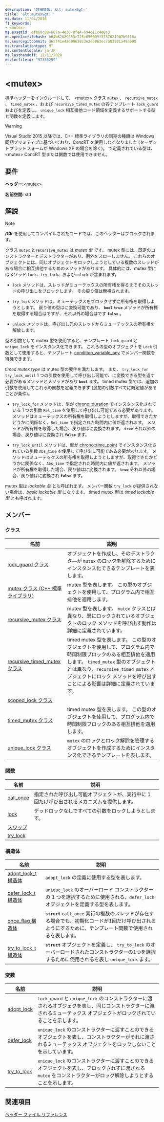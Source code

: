 ```yaml
---
description: '詳細情報: &lt; mutex&gt;'
title: '&lt;mutex&gt;'
ms.date: 11/04/2016
f1_keywords:
- <mutex>
ms.assetid: efb60c89-687a-4e38-8fe4-694e11c4e8a3
ms.openlocfilehash: b04b62629253e725e650009f373702f907b9116a
ms.sourcegitcommit: d6af41e42699628c3e2e6063ec7b03931a49a098
ms.translationtype: MT
ms.contentlocale: ja-JP
ms.lasthandoff: 12/11/2020
ms.locfileid: "97338259"
---
```

# <a name="ltmutexgt"></a>&lt;mutex&gt;

標準ヘッダーをインクルードして、 \<mutex> クラス `mutex` 、 `recursive_mutex` 、 `timed_mutex` 、および `recursive_timed_mutex` の各テンプレート `lock_guard` およびを定義し、 `unique_lock` 相互排他コード領域を定義するサポートする型と関数を定義します。

> [!WARNING]
> Visual Studio 2015 以降では、C++ 標準ライブラリの同期の種類は Windows 同期プリミティブに基づいており、ConcRT を使用しなくなりました (ターゲットプラットフォームが Windows XP の場合を除く)。 で定義されている型は、 \<mutex> ConcRT 型または関数では使用できません。

## <a name="requirements"></a>要件

**ヘッダー:**\<mutex>

**名前空間:** std

## <a name="remarks"></a>解説

> [!NOTE]
> **/Clr** を使用してコンパイルされたコードでは、このヘッダーはブロックされます。

クラス `mutex` と`recursive_mutex` は *mutex 型* です。 mutex 型には、既定のコンストラクターとデストラクターがあり、例外をスローしません。 これらのオブジェクトには、同じオブジェクトをロックしようとしている複数のスレッドがある場合に相互排他するためのメソッドがあります。 具体的には、mutex 型にはメソッド `lock`、`try_lock`、および`unlock` が含まれます。

- `lock` メソッドは、スレッドがミューテックスの所有権を得るまでそのスレッドの呼び出しをブロックします。 その戻り値は無視されます。

- `try_lock` メソッドは、ミューテックスをブロックせずに所有権を取得しようとします。 戻り値の型はに変換可能であり、 **`bool`** **`true`** メソッドが所有権を取得する場合はですが、それ以外の場合はです **`false`** 。

- `unlock` メソッドは、呼び出し元のスレッドからミューテックスの所有権を解放します。

型の引数として mutex 型を使用すると、テンプレート `lock_guard` と `unique_lock` をインスタンス化できます。 これらの型のオブジェクトを `Lock` 引数として使用すると、テンプレート [condition_variable_any](../standard-library/condition-variable-any-class.md) でメンバー関数を待機できます。

*timed mutex type* は mutex 型の要件を満たします。 また、 `try_lock_for` `try_lock_until` 1 つの引数を使用して呼び出し可能で、に変換できる型を返す必要があるメソッドとメソッドがあり **`bool`** ます。 timed mutex 型では、追加の引数を使用してこれらの関数を定義できます (追加の引数すべてに既定値があることが条件)。

- `try_lock_for` メソッドは、型が [chrono::duration](../standard-library/duration-class.md) でインスタンス化されている 1 つの引数 `Rel_time` を使用して呼び出し可能である必要があります。 メソッドはミューテックスの所有権を取得しようとしますが、取得できたかどうかに関係なく、`Rel_time` で指定された時間内に値が返されます。 メソッドが所有権を取得した場合、戻り値はに変換されます。 **`true`** それ以外の場合、戻り値はに変換され **`false`** ます。

- `try_lock_until` メソッドは、型が [chrono::time_point](../standard-library/time-point-class.md) でインスタンス化されている引数 `Abs_time` を使用して呼び出し可能である必要があります。 メソッドはミューテックスの所有権を取得しようとしますが、取得できたかどうかに関係なく、`Abs_time` で指定された時間内に値が返されます。 メソッドが所有権を取得した場合、戻り値はに変換されます。 **`true`** それ以外の場合、戻り値はに変換され **`false`** ます。

mutex 型は *lockable 型* とも呼ばれます。 メンバー関数 `try_lock` が提供されない場合は、*basic lockable 型* になります。 timed mutex 型は *timed lockable 型* とも呼ばれます。

## <a name="members"></a>メンバー

### <a name="classes"></a>クラス

|名前|説明|
|-|-|
|[lock_guard クラス](../standard-library/lock-guard-class.md)|オブジェクトを作成し、そのデストラクタ―が `mutex` のロックを解除するためにインスタンス化できるテンプレートを表します。|
|[mutex クラス (C++ 標準ライブラリ)](../standard-library/mutex-class-stl.md)|mutex 型を表します。 この型のオブジェクトを使用して、プログラム内で相互排他を適用します。|
|[recursive_mutex クラス](../standard-library/recursive-mutex-class.md)|mutex 型を表します。 `mutex` クラスとは異なり、既にロックされているオブジェクトのロック メソッドを呼び出す動作は詳細に定義されています。|
|[recursive_timed_mutex クラス](../standard-library/recursive-timed-mutex-class.md)|timed mutex 型を表します。 この型のオブジェクトを使用して、プログラム内で時間制限ブロックのある相互排他を適用します。 `timed_mutex` 型のオブジェクトとは異なり、`recursive_timed_mutex` オブジェクトにロック メソッドを呼び出すことによる影響は詳細に定義されています。|
|[scoped_lock クラス](../standard-library/scoped-lock-class.md)||
|[timed_mutex クラス](../standard-library/timed-mutex-class.md)|timed mutex 型を表します。 この型のオブジェクトを使用して、プログラム内で時間制限ブロックのある相互排他を適用します。|
|[unique_lock クラス](../standard-library/unique-lock-class.md)|`mutex` のロックとロック解除を管理するオブジェクトを作成するためにインスタンス化できるテンプレートを表します。|

### <a name="functions"></a>関数

|名前|説明|
|-|-|
|[call_once](../standard-library/mutex-functions.md#call_once)|指定された呼び出し可能オブジェクトが、実行中に 1 回だけ呼び出されるメカニズムを提供します。|
|[lock](../standard-library/mutex-functions.md#lock)|デッドロックなしですべての引数をロックしようとします。|
|[スワップ](../standard-library/mutex-functions.md#swap)||
|[try_lock](../standard-library/mutex-functions.md#try_lock)||

### <a name="structs"></a>構造体

|名前|説明|
|-|-|
|[adopt_lock_t 構造体](../standard-library/adopt-lock-t-structure.md)|`adopt_lock` の定義に使用する型を表します。|
|[defer_lock_t 構造体](../standard-library/defer-lock-t-structure.md)|`unique_lock` のオーバーロード コンストラクターの 1 つを選択するために使用される、`defer_lock` オブジェクトを定義する型を表します。|
|[once_flag 構造体](../standard-library/once-flag-structure.md)|**`struct`** `call_once` 実行の複数のスレッドが存在する場合でも、初期化コードが1回だけ呼び出されるようにするために、テンプレート関数で使用されるを表します。|
|[try_to_lock_t 構造体](../standard-library/try-to-lock-t-structure.md)|**`struct`** オブジェクトを定義し、 `try_to_lock` のオーバーロードされたコンストラクターの1つを選択するために使用されるを表し `unique_lock` ます。|

### <a name="variables"></a>変数

|名前|説明|
|-|-|
|[adopt_lock](../standard-library/mutex-functions.md#adopt_lock)|`lock_guard` と `unique_lock` のコンストラクターに渡されるオブジェクを表し、同じコンストラクターに渡されるミューテックス オブジェクトがロックされていることを示します。|
|[defer_lock](../standard-library/mutex-functions.md#defer_lock)|`unique_lock` のコンストラクターに渡すことのできるオブジェクトを表し、コンストラクターがそれに渡されるミューテックス オブジェクトをロックしないことを示しています。|
|[try_to_lock](../standard-library/mutex-functions.md#try_to_lock)|`unique_lock` のコンストラクターに渡すことのできるオブジェクトを表し、ブロックされずに渡される `mutex` をコンストラクターがロック解除しようとすることを示します。|

## <a name="see-also"></a>関連項目

[ヘッダー ファイル リファレンス](../standard-library/cpp-standard-library-header-files.md)
